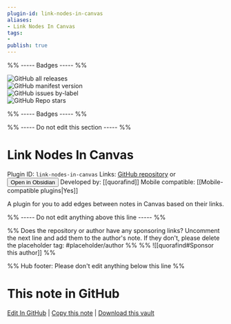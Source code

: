 ```yaml
---
plugin-id: link-nodes-in-canvas
aliases:
- Link Nodes In Canvas
tags: 
- 
publish: true
---
```


%% ----- Badges ----- %%

![GitHub all releases](https://img.shields.io/github/downloads/quorafind/obsidian-link-nodes-in-canvas/total?color=573E7A&logo=github&style=for-the-badge)   
![GitHub manifest version](https://img.shields.io/github/manifest-json/v/quorafind/obsidian-link-nodes-in-canvas?color=573E7A&logo=github&style=for-the-badge)   
![GitHub issues by-label](https://img.shields.io/github/issues/quorafind/obsidian-link-nodes-in-canvas/help%20wanted?color=573E7A&logo=github&style=for-the-badge)   
![GitHub Repo stars](https://img.shields.io/github/stars/quorafind/obsidian-link-nodes-in-canvas?color=573E7A&logo=github&style=for-the-badge)

%% ----- Badges ----- %%

%% ----- Do not edit this section ----- %%

# Link Nodes In Canvas

Plugin ID: `link-nodes-in-canvas`
Links: [GitHub repository](https://github.com/quorafind/obsidian-link-nodes-in-canvas) or [<button id=HH>Open in Obsidian</button>](obsidian://show-plugin?id=link-nodes-in-canvas)
Developed by: [[quorafind]]
Mobile compatible: [[Mobile-compatible plugins|Yes]]

A plugin for you to add edges between notes in Canvas based on their links.

%% ----- Do not edit anything above this line ----- %% 

%% Does the repository or author have any sponsoring links? Uncomment the next line and add them to the author's note. If they don't, please delete the placeholder tag: #placeholder/author %%
%% ![[quorafind#Sponsor this author]] %%

%% Hub footer: Please don't edit anything below this line %%

# This note in GitHub

<span class="git-footer">[Edit In GitHub](https://github.dev/obsidian-community/obsidian-hub/blob/main/02%20-%20Community%20Expansions/02.05%20All%20Community%20Expansions/Plugins/link-nodes-in-canvas.md "git-hub-edit-note") | [Copy this note](https://raw.githubusercontent.com/obsidian-community/obsidian-hub/main/02%20-%20Community%20Expansions/02.05%20All%20Community%20Expansions/Plugins/link-nodes-in-canvas.md "git-hub-copy-note") | [Download this vault](https://github.com/obsidian-community/obsidian-hub/archive/refs/heads/main.zip "git-hub-download-vault") </span>
